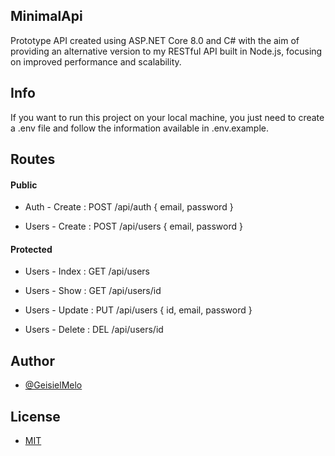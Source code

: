 ## MinimalApi

Prototype API created using ASP.NET Core 8.0 and C# with the aim of providing an alternative version to my RESTful API built in Node.js, focusing on improved performance and scalability.

## Info

If you want to run this project on your local machine, you just need to create a .env file and follow the information available in .env.example.

## Routes

#### Public
- Auth - Create : POST /api/auth  { email, password }

- Users - Create : POST /api/users  { email, password }

#### Protected
- Users - Index  : GET /api/users

- Users - Show   : GET /api/users/id

- Users - Update : PUT   /api/users  { id, email, password }

- Users - Delete : DEL /api/users/id

## Author

- [@GeisielMelo](https://github.com/GeisielMelo)

## License

- [MIT](https://github.com/GeisielMelo/MinimalApi?tab=MIT-1-ov-file)
